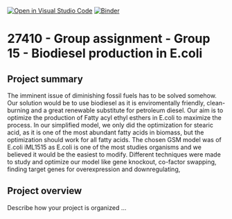 [![Open in Visual Studio Code](https://classroom.github.com/assets/open-in-vscode-718a45dd9cf7e7f842a935f5ebbe5719a5e09af4491e668f4dbf3b35d5cca122.svg)](https://classroom.github.com/online_ide?assignment_repo_id=12060749&assignment_repo_type=AssignmentRepo)
[![Binder](https://mybinder.org/badge_logo.svg)](https://mybinder.org/v2/gh/27410/group-assingment-group-15/main)

# 27410 - Group assignment - Group 15 - Biodiesel production in E.coli


## Project summary 
The imminent issue of diminishing fossil fuels has to be solved somehow. Our solution would be to use biodiesel as it is enviromentally friendly, clean-burning and a great renewable substitute for petroleum diesel. Our aim is to optimize the production of Fatty acyl ethyl esthers in E.coli to maximize the process. In our simplified model, we only did the optimization for stearic acid, as it is one of the most abundant fatty acids in biomass, but the optimization should work for all fatty acids. The chosen GSM model was of E.coli iML1515 as E.coli is one of the most studies organisms and we believed it would be the easiest to modify. Different  techniques were made to study and optimize our model like gene knockout, co-factor swapping, finding target genes for overexpression and downregulating,
## Project overview
Describe how your project is organized ...

